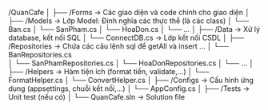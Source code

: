 /QuanCafe
│
├── /Forms                           → Các giao diện và code chính cho giao diện
│
├── /Models                          → Lớp Model: Định nghĩa các thực thể (là các class)
│   └── Ban.cs
│   └── SanPham.cs
│   └── HoaDon.cs
│   └── ...
│
├── /Data                            → Xử lý database, kết nối SQL
│   └── ConnectDB.cs                 → Lớp kết nối CSDL
│
├── /Repositories                    → Chứa các câu lệnh sql để getAll và insert ...
│   └── BanRepositories.cs           
│   └── SanPhamRepositories.cs
│   └── HoaDonRepositories.cs
│   └── ...
│
├── /Helpers                         → Hàm tiện ích (format tiền, validate,...)
│   └── FormatHelper.cs
│   └── ConvertHelper.cs
│
├── /Configs                         → Cấu hình ứng dụng (appsettings, chuỗi kết nối,...)
│   └── AppConfig.cs
│
├── /Tests                           → Unit test (nếu có)
│
└── QuanCafe.sln                     → Solution file
